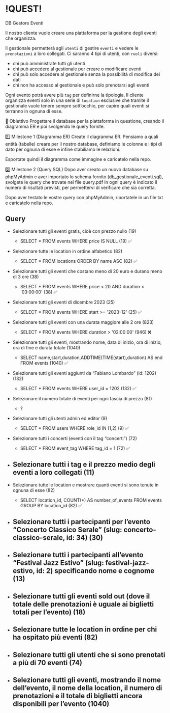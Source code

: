 # !QUEST! #

DB Gestore Eventi

Il nostro cliente vuole creare una piattaforma per la gestione degli eventi che organizza.

Il gestionale permetterà agli `utenti` di gestire `eventi` e vedere le `prenotazioni` a loro collegati. 
Ci saranno 4 tipi di utenti, con `ruoli` diversi: 
- chi può amministrate tutti gli utenti
- chi può accedere al gestionale per creare o modificare eventi
- chi può solo accedere al gestionale senza la possibilità di modifica dei dati
- chi non ha accesso al gestionale e può solo prenotarsi agli eventi

Ogni evento potrà avere più `tag` per definirne la tipologia.
Il cliente organizza eventi solo in una serie di `location` esclusive che tramite il gestionale vuole tenere sempre sott’occhio, per capire quali eventi si terranno in ognuna di esse.

🎯 Obiettivo
Progettare il database per la piattaforma in questione, creando il diagramma ER e poi svolgendo le query fornite.

1️⃣ Milestone 1 (Diagramma ER)
Create il diagramma ER. Pensiamo a quali entità (tabelle) creare per il nostro database, definiamo le colonne e i tipi di dato per ognuna di esse e infine stabiliamo le relazioni.

Esportate quindi il diagramma come immagine e caricatelo nella repo.

2️⃣ Milestone 2 (Query SQL)
Dopo aver creato un nuovo database su phpMyAdmin e aver importato lo schema fornito (db_gestionale_eventi.sql), svolgete le query che trovate nel file query.pdf
In ogni query è indicato il numero di risultati previsti, per permettervi di verificare che sia corretta.

Dopo aver testato le vostre query con phpMyAdmin, riportatele in un file txt e caricatelo nella repo.


## Query ##

- Selezionare tutti gli eventi gratis, cioè con prezzo nullo (19)
    - SELECT * FROM events WHERE price IS NULL (19) ✅

- Selezionare tutte le location in ordine alfabetico (82)
    - SELECT * FROM locations ORDER BY name ASC (82) ✅
    
- Selezionare tutti gli eventi che costano meno di 20 euro e durano meno di 3 ore (38)
    - SELECT * FROM events WHERE price < 20 AND duration < '03:00:00' (38) ✅
    
- Selezionare tutti gli eventi di dicembre 2023 (25)
    - SELECT * FROM events WHERE start >= '2023-12' (25) ✅
    
- Selezionare tutti gli eventi con una durata maggiore alle 2 ore (823)
    - SELECT * FROM events WHERE duration > '02:00:00' (946) ❌
    
- Selezionare tutti gli eventi, mostrando nome, data di inizio, ora di inizio, ora di fine e
durata totale (1040)
    - SELECT name,start,duration,ADDTIME(TIME(start),duration) AS end FROM events (1040) ✅
    
- Selezionare tutti gli eventi aggiunti da “Fabiano Lombardo” (id: 1202) (132)
    - SELECT * FROM events WHERE user_id = 1202 (132) ✅
    
- Selezionare il numero totale di eventi per ogni fascia di prezzo (81)
    - ?
    
- Selezionare tutti gli utenti admin ed editor (9)
    - SELECT * FROM users WHERE role_id IN (1,2) (9) ✅
    
- Selezionare tutti i concerti (eventi con il tag “concerti”) (72)
    - SELECT * FROM event_tag WHERE tag_id = 1 (72) ✅
    
- Selezionare tutti i tag e il prezzo medio degli eventi a loro collegati (11)
    - 
    
- Selezionare tutte le location e mostrare quanti eventi si sono tenute in ognuna di
esse (82)
    - SELECT location_id, COUNT(*) AS number_of_events  FROM events GROUP BY location_id (82) ✅

- Selezionare tutti i partecipanti per l’evento “Concerto Classico Serale” (slug:
concerto-classico-serale, id: 34) (30)
    - 
    
- Selezionare tutti i partecipanti all’evento “Festival Jazz Estivo” (slug:
festival-jazz-estivo, id: 2) specificando nome e cognome (13)
    - 
    
- Selezionare tutti gli eventi sold out (dove il totale delle prenotazioni è uguale ai
biglietti totali per l’evento) (18)
    - 
    
- Selezionare tutte le location in ordine per chi ha ospitato più eventi (82)
    - 
    
- Selezionare tutti gli utenti che si sono prenotati a più di 70 eventi (74)
    - 
    
- Selezionare tutti gli eventi, mostrando il nome dell’evento, il nome della location, il
numero di prenotazioni e il totale di biglietti ancora disponibili per l’evento (1040)
    - 
    